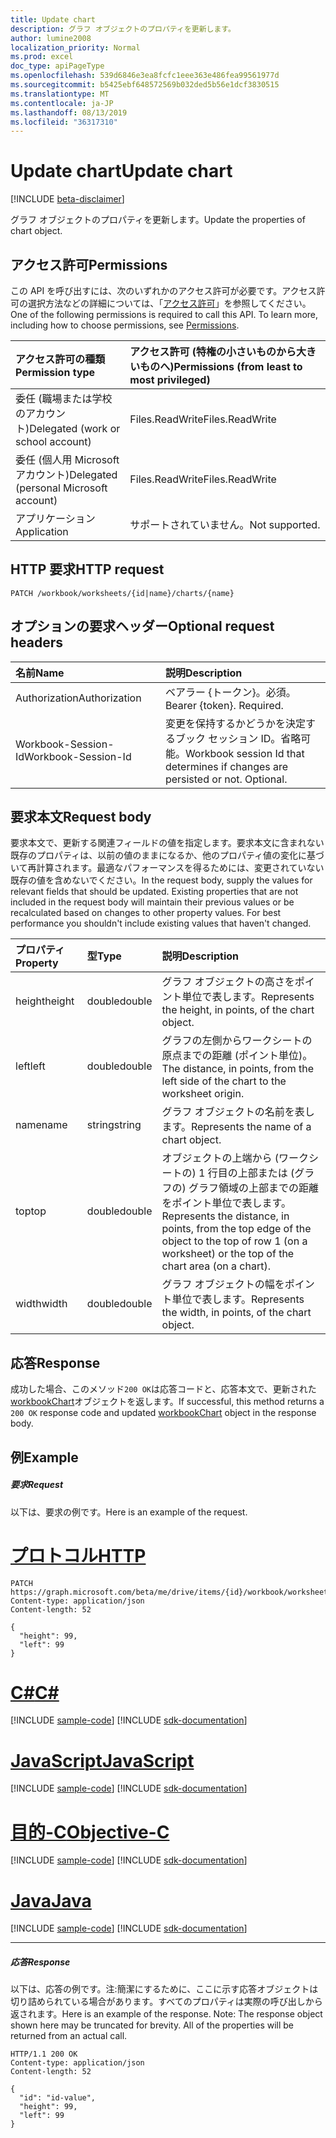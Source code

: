 ```yaml
---
title: Update chart
description: グラフ オブジェクトのプロパティを更新します。
author: lumine2008
localization_priority: Normal
ms.prod: excel
doc_type: apiPageType
ms.openlocfilehash: 539d6846e3ea8fcfc1eee363e486fea99561977d
ms.sourcegitcommit: b5425ebf648572569b032ded5b56e1dcf3830515
ms.translationtype: MT
ms.contentlocale: ja-JP
ms.lasthandoff: 08/13/2019
ms.locfileid: "36317310"
---
```

# <a name="update-chart"></a><span data-ttu-id="7feda-103">Update chart</span><span class="sxs-lookup"><span data-stu-id="7feda-103">Update chart</span></span>

[!INCLUDE [beta-disclaimer](../../includes/beta-disclaimer.md)]

<span data-ttu-id="7feda-104">グラフ オブジェクトのプロパティを更新します。</span><span class="sxs-lookup"><span data-stu-id="7feda-104">Update the properties of chart object.</span></span>
## <a name="permissions"></a><span data-ttu-id="7feda-105">アクセス許可</span><span class="sxs-lookup"><span data-stu-id="7feda-105">Permissions</span></span>
<span data-ttu-id="7feda-p101">この API を呼び出すには、次のいずれかのアクセス許可が必要です。アクセス許可の選択方法などの詳細については、「[アクセス許可](/graph/permissions-reference)」を参照してください。</span><span class="sxs-lookup"><span data-stu-id="7feda-p101">One of the following permissions is required to call this API. To learn more, including how to choose permissions, see [Permissions](/graph/permissions-reference).</span></span>

|<span data-ttu-id="7feda-108">アクセス許可の種類</span><span class="sxs-lookup"><span data-stu-id="7feda-108">Permission type</span></span>      | <span data-ttu-id="7feda-109">アクセス許可 (特権の小さいものから大きいものへ)</span><span class="sxs-lookup"><span data-stu-id="7feda-109">Permissions (from least to most privileged)</span></span>              |
|:--------------------|:---------------------------------------------------------|
|<span data-ttu-id="7feda-110">委任 (職場または学校のアカウント)</span><span class="sxs-lookup"><span data-stu-id="7feda-110">Delegated (work or school account)</span></span> | <span data-ttu-id="7feda-111">Files.ReadWrite</span><span class="sxs-lookup"><span data-stu-id="7feda-111">Files.ReadWrite</span></span>    |
|<span data-ttu-id="7feda-112">委任 (個人用 Microsoft アカウント)</span><span class="sxs-lookup"><span data-stu-id="7feda-112">Delegated (personal Microsoft account)</span></span> | <span data-ttu-id="7feda-113">Files.ReadWrite</span><span class="sxs-lookup"><span data-stu-id="7feda-113">Files.ReadWrite</span></span>    |
|<span data-ttu-id="7feda-114">アプリケーション</span><span class="sxs-lookup"><span data-stu-id="7feda-114">Application</span></span> | <span data-ttu-id="7feda-115">サポートされていません。</span><span class="sxs-lookup"><span data-stu-id="7feda-115">Not supported.</span></span> |

## <a name="http-request"></a><span data-ttu-id="7feda-116">HTTP 要求</span><span class="sxs-lookup"><span data-stu-id="7feda-116">HTTP request</span></span>
<!-- { "blockType": "ignored" } -->
```http
PATCH /workbook/worksheets/{id|name}/charts/{name}
```
## <a name="optional-request-headers"></a><span data-ttu-id="7feda-117">オプションの要求ヘッダー</span><span class="sxs-lookup"><span data-stu-id="7feda-117">Optional request headers</span></span>
| <span data-ttu-id="7feda-118">名前</span><span class="sxs-lookup"><span data-stu-id="7feda-118">Name</span></span>       | <span data-ttu-id="7feda-119">説明</span><span class="sxs-lookup"><span data-stu-id="7feda-119">Description</span></span>|
|:-----------|:-----------|
| <span data-ttu-id="7feda-120">Authorization</span><span class="sxs-lookup"><span data-stu-id="7feda-120">Authorization</span></span>  | <span data-ttu-id="7feda-p102">ベアラー {トークン}。必須。</span><span class="sxs-lookup"><span data-stu-id="7feda-p102">Bearer {token}. Required.</span></span> |
| <span data-ttu-id="7feda-123">Workbook-Session-Id</span><span class="sxs-lookup"><span data-stu-id="7feda-123">Workbook-Session-Id</span></span>  | <span data-ttu-id="7feda-p103">変更を保持するかどうかを決定するブック セッション ID。省略可能。</span><span class="sxs-lookup"><span data-stu-id="7feda-p103">Workbook session Id that determines if changes are persisted or not. Optional.</span></span>|

## <a name="request-body"></a><span data-ttu-id="7feda-126">要求本文</span><span class="sxs-lookup"><span data-stu-id="7feda-126">Request body</span></span>
<span data-ttu-id="7feda-p104">要求本文で、更新する関連フィールドの値を指定します。要求本文に含まれない既存のプロパティは、以前の値のままになるか、他のプロパティ値の変化に基づいて再計算されます。最適なパフォーマンスを得るためには、変更されていない既存の値を含めないでください。</span><span class="sxs-lookup"><span data-stu-id="7feda-p104">In the request body, supply the values for relevant fields that should be updated. Existing properties that are not included in the request body will maintain their previous values or be recalculated based on changes to other property values. For best performance you shouldn't include existing values that haven't changed.</span></span>

| <span data-ttu-id="7feda-130">プロパティ</span><span class="sxs-lookup"><span data-stu-id="7feda-130">Property</span></span>     | <span data-ttu-id="7feda-131">型</span><span class="sxs-lookup"><span data-stu-id="7feda-131">Type</span></span>   |<span data-ttu-id="7feda-132">説明</span><span class="sxs-lookup"><span data-stu-id="7feda-132">Description</span></span>|
|:---------------|:--------|:----------|
|<span data-ttu-id="7feda-133">height</span><span class="sxs-lookup"><span data-stu-id="7feda-133">height</span></span>|<span data-ttu-id="7feda-134">double</span><span class="sxs-lookup"><span data-stu-id="7feda-134">double</span></span>|<span data-ttu-id="7feda-135">グラフ オブジェクトの高さをポイント単位で表します。</span><span class="sxs-lookup"><span data-stu-id="7feda-135">Represents the height, in points, of the chart object.</span></span>|
|<span data-ttu-id="7feda-136">left</span><span class="sxs-lookup"><span data-stu-id="7feda-136">left</span></span>|<span data-ttu-id="7feda-137">double</span><span class="sxs-lookup"><span data-stu-id="7feda-137">double</span></span>|<span data-ttu-id="7feda-138">グラフの左側からワークシートの原点までの距離 (ポイント単位)。</span><span class="sxs-lookup"><span data-stu-id="7feda-138">The distance, in points, from the left side of the chart to the worksheet origin.</span></span>|
|<span data-ttu-id="7feda-139">name</span><span class="sxs-lookup"><span data-stu-id="7feda-139">name</span></span>|<span data-ttu-id="7feda-140">string</span><span class="sxs-lookup"><span data-stu-id="7feda-140">string</span></span>|<span data-ttu-id="7feda-141">グラフ オブジェクトの名前を表します。</span><span class="sxs-lookup"><span data-stu-id="7feda-141">Represents the name of a chart object.</span></span>|
|<span data-ttu-id="7feda-142">top</span><span class="sxs-lookup"><span data-stu-id="7feda-142">top</span></span>|<span data-ttu-id="7feda-143">double</span><span class="sxs-lookup"><span data-stu-id="7feda-143">double</span></span>|<span data-ttu-id="7feda-144">オブジェクトの上端から (ワークシートの) 1 行目の上部または (グラフの) グラフ領域の上部までの距離をポイント単位で表します。</span><span class="sxs-lookup"><span data-stu-id="7feda-144">Represents the distance, in points, from the top edge of the object to the top of row 1 (on a worksheet) or the top of the chart area (on a chart).</span></span>|
|<span data-ttu-id="7feda-145">width</span><span class="sxs-lookup"><span data-stu-id="7feda-145">width</span></span>|<span data-ttu-id="7feda-146">double</span><span class="sxs-lookup"><span data-stu-id="7feda-146">double</span></span>|<span data-ttu-id="7feda-147">グラフ オブジェクトの幅をポイント単位で表します。</span><span class="sxs-lookup"><span data-stu-id="7feda-147">Represents the width, in points, of the chart object.</span></span>|

## <a name="response"></a><span data-ttu-id="7feda-148">応答</span><span class="sxs-lookup"><span data-stu-id="7feda-148">Response</span></span>

<span data-ttu-id="7feda-149">成功した場合、このメソッド`200 OK`は応答コードと、応答本文で、更新された[workbookChart](../resources/workbookchart.md)オブジェクトを返します。</span><span class="sxs-lookup"><span data-stu-id="7feda-149">If successful, this method returns a `200 OK` response code and updated [workbookChart](../resources/workbookchart.md) object in the response body.</span></span>
## <a name="example"></a><span data-ttu-id="7feda-150">例</span><span class="sxs-lookup"><span data-stu-id="7feda-150">Example</span></span>
##### <a name="request"></a><span data-ttu-id="7feda-151">要求</span><span class="sxs-lookup"><span data-stu-id="7feda-151">Request</span></span>
<span data-ttu-id="7feda-152">以下は、要求の例です。</span><span class="sxs-lookup"><span data-stu-id="7feda-152">Here is an example of the request.</span></span>

# <a name="httptabhttp"></a>[<span data-ttu-id="7feda-153">プロトコル</span><span class="sxs-lookup"><span data-stu-id="7feda-153">HTTP</span></span>](#tab/http)
<!-- {
  "blockType": "request",
  "name": "update_chart"
}-->
```http
PATCH https://graph.microsoft.com/beta/me/drive/items/{id}/workbook/worksheets/{id|name}/charts/{name}
Content-type: application/json
Content-length: 52

{
  "height": 99,
  "left": 99
}
```
# <a name="ctabcsharp"></a>[<span data-ttu-id="7feda-154">C#</span><span class="sxs-lookup"><span data-stu-id="7feda-154">C#</span></span>](#tab/csharp)
[!INCLUDE [sample-code](../includes/snippets/csharp/update-chart-csharp-snippets.md)]
[!INCLUDE [sdk-documentation](../includes/snippets/snippets-sdk-documentation-link.md)]

# <a name="javascripttabjavascript"></a>[<span data-ttu-id="7feda-155">JavaScript</span><span class="sxs-lookup"><span data-stu-id="7feda-155">JavaScript</span></span>](#tab/javascript)
[!INCLUDE [sample-code](../includes/snippets/javascript/update-chart-javascript-snippets.md)]
[!INCLUDE [sdk-documentation](../includes/snippets/snippets-sdk-documentation-link.md)]

# <a name="objective-ctabobjc"></a>[<span data-ttu-id="7feda-156">目的-C</span><span class="sxs-lookup"><span data-stu-id="7feda-156">Objective-C</span></span>](#tab/objc)
[!INCLUDE [sample-code](../includes/snippets/objc/update-chart-objc-snippets.md)]
[!INCLUDE [sdk-documentation](../includes/snippets/snippets-sdk-documentation-link.md)]

# <a name="javatabjava"></a>[<span data-ttu-id="7feda-157">Java</span><span class="sxs-lookup"><span data-stu-id="7feda-157">Java</span></span>](#tab/java)
[!INCLUDE [sample-code](../includes/snippets/java/update-chart-java-snippets.md)]
[!INCLUDE [sdk-documentation](../includes/snippets/snippets-sdk-documentation-link.md)]

---

##### <a name="response"></a><span data-ttu-id="7feda-158">応答</span><span class="sxs-lookup"><span data-stu-id="7feda-158">Response</span></span>
<span data-ttu-id="7feda-p105">以下は、応答の例です。注:簡潔にするために、ここに示す応答オブジェクトは切り詰められている場合があります。すべてのプロパティは実際の呼び出しから返されます。</span><span class="sxs-lookup"><span data-stu-id="7feda-p105">Here is an example of the response. Note: The response object shown here may be truncated for brevity. All of the properties will be returned from an actual call.</span></span>
<!-- {
  "blockType": "response",
  "truncated": true,
  "@odata.type": "microsoft.graph.workbookChart"
} -->
```http
HTTP/1.1 200 OK
Content-type: application/json
Content-length: 52

{
  "id": "id-value",
  "height": 99,
  "left": 99
}
```

<!-- uuid: 8fcb5dbc-d5aa-4681-8e31-b001d5168d79
2015-10-25 14:57:30 UTC -->
<!--
{
  "type": "#page.annotation",
  "description": "Update chart",
  "keywords": "",
  "section": "documentation",
  "tocPath": "",
  "suppressions": [
  ]
}
-->
